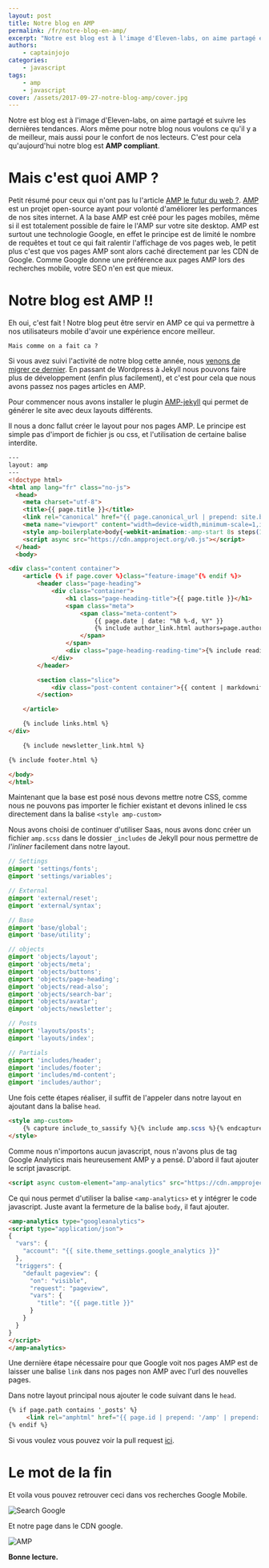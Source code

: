 ```yaml
---
layout: post
title: Notre blog en AMP
permalink: /fr/notre-blog-en-amp/
excerpt: "Notre est blog est à l'image d'Eleven-labs, on aime partagé et suivre les dernières tendances. Alors même pour notre blog nous voulons ce qu'il y a de meilleur, mais aussi pour  le confort de nos  lecteurs. C'est pour cela qu'aujourd'hui notre blog est **AMP compliant**."
authors:
    - captainjojo
categories:
    - javascript
tags:
    - amp
    - javascript
cover: /assets/2017-09-27-notre-blog-amp/cover.jpg
---
```

Notre est blog est à l'image d'Eleven-labs, on aime partagé et suivre les dernières tendances. Alors même pour notre blog nous voulons ce qu'il y a de meilleur, mais aussi pour  le confort de nos  lecteurs. C'est pour cela qu'aujourd'hui notre blog est **AMP compliant**.

# Mais c'est quoi AMP ?

Petit résumé pour ceux qui n'ont pas lu l'article [AMP le futur du web ?](https://blog.eleven-labs.com/fr/amp-le-futur-du-web/).
[AMP](https://www.ampproject.org/) est un projet open-source ayant pour volonté d'améliorer les performances de nos sites internet. A la base AMP est créé pour les pages mobiles, même si il est totalement possible de faire le l'AMP sur votre site desktop.
AMP est surtout une technologie Google, en effet le principe est de limité le nombre de requêtes et tout ce qui fait ralentir l'affichage de vos pages web, le petit plus c'est que vos pages AMP sont alors caché directement par les CDN de Google.
Comme Google donne une préférence aux pages AMP lors des recherches mobile, votre SEO n'en est que mieux.

# Notre blog est AMP !!

Eh oui, c'est fait ! Notre blog peut être servir en AMP ce qui va permettre à nos utilisateurs mobile d'avoir une expérience encore meilleur.

    Mais comme on a fait ca ?

Si vous avez suivi l'activité de notre blog cette année, nous [venons de migrer ce dernier](https://blog.eleven-labs.com/fr/migration-du-blog/). En passant de Wordpress à Jekyll nous pouvons faire plus de développement (enfin plus facilement), et c'est pour cela que nous avons passez nos pages articles en AMP.

Pour commencer nous avons installer le plugin [AMP-jekyll](https://github.com/juusaw/amp-jekyll) qui permet de générer le site avec deux layouts différents.

Il nous a donc fallut créer le layout pour nos pages AMP. Le principe est simple pas d'import de fichier js ou css, et l'utilisation de certaine balise interdite.

```html
---
layout: amp
---
<!doctype html>
<html amp lang="fr" class="no-js">
  <head>
    <meta charset="utf-8">
    <title>{{ page.title }}</title>
    <link rel="canonical" href="{{ page.canonical_url | prepend: site.baseurl | prepend: site.url }}" />
    <meta name="viewport" content="width=device-width,minimum-scale=1,initial-scale=1">
    <style amp-boilerplate>body{-webkit-animation:-amp-start 8s steps(1,end) 0s 1 normal both;-moz-animation:-amp-start 8s steps(1,end) 0s 1 normal both;-ms-animation:-amp-start 8s steps(1,end) 0s 1 normal both;animation:-amp-start 8s steps(1,end) 0s 1 normal both}@-webkit-keyframes -amp-start{from{visibility:hidden}to{visibility:visible}}@-moz-keyframes -amp-start{from{visibility:hidden}to{visibility:visible}}@-ms-keyframes -amp-start{from{visibility:hidden}to{visibility:visible}}@-o-keyframes -amp-start{from{visibility:hidden}to{visibility:visible}}@keyframes -amp-start{from{visibility:hidden}to{visibility:visible}}</style><noscript><style amp-boilerplate>body{-webkit-animation:none;-moz-animation:none;-ms-animation:none;animation:none}</style></noscript>
    <script async src="https://cdn.ampproject.org/v0.js"></script>
  </head>
  <body>

<div class="content container">
    <article {% if page.cover %}class="feature-image"{% endif %}>
        <header class="page-heading">
            <div class="container">
                <h1 class="page-heading-title">{{ page.title }}</h1>
                <span class="meta">
                    <span class="meta-content">
                        {{ page.date | date: "%B %-d, %Y" }}
                        {% include author_link.html authors=page.authors %}
                    </span>
                </span>
                <div class="page-heading-reading-time">{% include reading_time.html content=content %}</div>
            </div>
        </header>

        <section class="slice">
            <div class="post-content container">{{ content | markdownify | amp_images }}</div>
        </section>

    </article>

    {% include links.html %}
</div>

    {% include newsletter_link.html %}

{% include footer.html %}

</body>
</html>
```

Maintenant que la base est posé nous devons mettre notre CSS, comme nous ne pouvons pas importer le fichier existant et devons inlined le css directement dans la balise `<style amp-custom>`

Nous avons choisi de continuer d'utiliser Saas, nous avons donc créer un fichier `amp.scss` dans le dossier `_includes` de Jekyll pour nous permettre de *l'inliner*  facilement dans notre layout.

```scss
// Settings
@import 'settings/fonts';
@import 'settings/variables';

// External
@import 'external/reset';
@import 'external/syntax';

// Base
@import 'base/global';
@import 'base/utility';

// objects
@import 'objects/layout';
@import 'objects/meta';
@import 'objects/buttons';
@import 'objects/page-heading';
@import 'objects/read-also';
@import 'objects/search-bar';
@import 'objects/avatar';
@import 'objects/newsletter';

// Posts
@import 'layouts/posts';
@import 'layouts/index';

// Partials
@import 'includes/header';
@import 'includes/footer';
@import 'includes/md-content';
@import 'includes/author';
```

Une fois cette étapes réaliser, il suffit de l'appeler dans notre layout en ajoutant dans la balise `head`.

```html
<style amp-custom>
	{% capture include_to_sassify %}{% include amp.scss %}{% endcapture %}{{ include_to_sassify | scssify }}
</style>
```

Comme nous  n'importons aucun javascript, nous n'avons plus de tag Google Analytics mais heureusement AMP y a pensé. D'abord il faut ajouter le script javascript.

```html
<script async custom-element="amp-analytics" src="https://cdn.ampproject.org/v0/amp-analytics-0.1.js"></script>
````


Ce qui nous permet d'utiliser la balise `<amp-analytics>` et y intégrer le code javascript. Juste avant la fermeture de la balise `body`, il faut ajouter.

```html
<amp-analytics type="googleanalytics">
<script type="application/json">
{
  "vars": {
    "account": "{{ site.theme_settings.google_analytics }}"
  },
  "triggers": {
    "default pageview": {
      "on": "visible",
      "request": "pageview",
      "vars": {
        "title": "{{ page.title }}"
      }
    }
  }
}
</script>
</amp-analytics>
```

Une dernière étape nécessaire pour que Google voit nos pages AMP est de laisser une balise `link` dans nos pages non AMP avec l'url des nouvelles pages.

Dans notre layout principal nous ajouter le code suivant dans le `head`.

```html
{% if page.path contains '_posts' %}
     <link rel="amphtml" href="{{ page.id | prepend: '/amp' | prepend: site.baseurl | prepend: site.url }}">
{% endif %}
```

Si vous voulez vous pouvez voir la pull request [ici](https://github.com/eleven-labs/eleven-labs.github.io/pull/211).

# Le mot de la fin

Et voila vous pouvez retrouver ceci dans vos recherches Google Mobile.

![Search Google](/assets/2017-09-27-notre-blog-amp/search-google.png)

Et notre page dans le CDN google.

![AMP](/assets/2017-09-27-notre-blog-amp/amp.png)

**Bonne lecture.**
